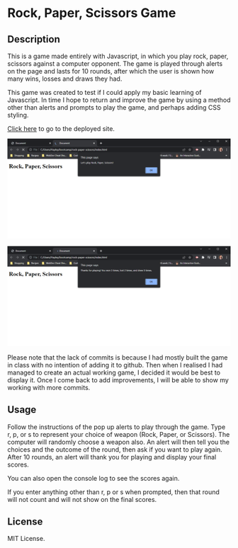 # Rock, Paper, Scissors Game

## Description

This is a game made entirely with Javascript, in which you play rock, paper, scissors against a computer opponent. The game is played through alerts on the page and lasts for 10 rounds, after which the user is shown how many wins, losses and draws they had.

This game was created to test if I could apply my basic learning of Javascript. In time I hope to return and improve the game by using a method other than alerts and prompts to play the game, and perhaps adding CSS styling.

[Click here](https://codenamehaylz.github.io/rock-paper-scissors/) to go to the deployed site.

![Screenshot of intro to rock, paper, scissors game](images/RPSscreenshot1.png)

![Screenshot of end of rock paper, scissors game](images/RPSscreenshot2.png)

Please note that the lack of commits is because I had mostly built the game in class with no intention of adding it to github. Then when I realised I had managed to create an actual working game, I decided it would be best to display it. Once I come back to add improvements, I will be able to show my working with more commits.

## Usage

Follow the instructions of the pop up alerts to play through the game. Type r, p, or s to represent your choice of weapon (Rock, Paper, or Scissors). The computer will randomly choose a weapon also. An alert will then tell you the choices and the outcome of the round, then ask if you want to play again. After 10 rounds, an alert will thank you for playing and display your final scores.

You can also open the console log to see the scores again.

If you enter anything other than r, p or s when prompted, then that round will not count and will not show on the final scores.

## License
MIT License.